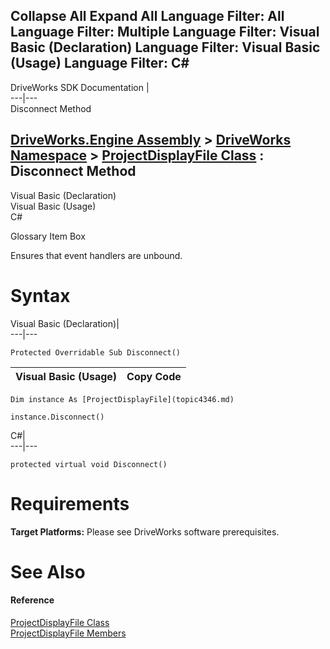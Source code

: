 Collapse All Expand All Language Filter: All  Language Filter: Multiple  Language Filter: Visual Basic (Declaration) Language Filter: Visual Basic (Usage) Language Filter: C#  
---  
DriveWorks SDK Documentation  |   
---|---  
Disconnect Method   
  
[DriveWorks.Engine Assembly](topic2156.md) > [DriveWorks Namespace](topic2159.md) > [ProjectDisplayFile Class](topic4346.md) : Disconnect Method  
---  
  
Visual Basic (Declaration)    
Visual Basic (Usage)    
C# 

Glossary Item Box

Ensures that event handlers are unbound. 

# Syntax

Visual Basic (Declaration)|   
---|---  
      
    
    Protected Overridable Sub Disconnect()   
  
Visual Basic (Usage)| Copy Code  
---|---  
      
    
    Dim instance As [ProjectDisplayFile](topic4346.md)
     
    instance.Disconnect()  
  
C#|   
---|---  
      
    
    protected virtual void Disconnect()  
  
# Requirements

**Target Platforms:** Please see DriveWorks software prerequisites.

# See Also

#### Reference

[ProjectDisplayFile Class](topic4346.md)   
[ProjectDisplayFile Members](topic4347.md)


